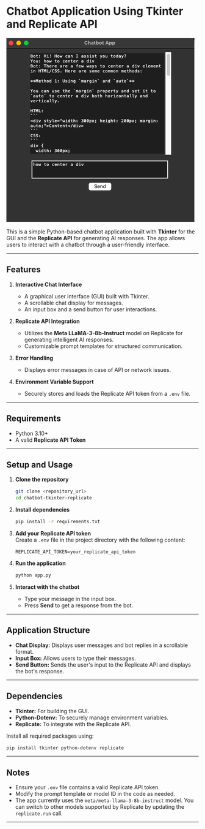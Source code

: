 # Chatbot Application Using Tkinter and Replicate API

![screenshot](src/example.png)

This is a simple Python-based chatbot application built with **Tkinter** for the GUI and the **Replicate API** for generating AI responses. The app allows users to interact with a chatbot through a user-friendly interface.

---

## Features

1. **Interactive Chat Interface**  
   - A graphical user interface (GUI) built with Tkinter.  
   - A scrollable chat display for messages.  
   - An input box and a send button for user interactions.

2. **Replicate API Integration**  
   - Utilizes the **Meta LLaMA-3-8b-Instruct** model on Replicate for generating intelligent AI responses.  
   - Customizable prompt templates for structured communication.

3. **Error Handling**  
   - Displays error messages in case of API or network issues.

4. **Environment Variable Support**  
   - Securely stores and loads the Replicate API token from a `.env` file.  

---

## Requirements

- Python 3.10+
- A valid **Replicate API Token**

---

## Setup and Usage

1. **Clone the repository**  
   ```bash
   git clone <repository_url>
   cd chatbot-tkinter-replicate
   ```

2. **Install dependencies**  
   ```bash
   pip install -r requirements.txt
   ```

3. **Add your Replicate API token**  
   Create a `.env` file in the project directory with the following content:  
   ```dotenv
   REPLICATE_API_TOKEN=your_replicate_api_token
   ```

4. **Run the application**  
   ```bash
   python app.py
   ```

5. **Interact with the chatbot**  
   - Type your message in the input box.  
   - Press **Send** to get a response from the bot.

---

## Application Structure

- **Chat Display:** Displays user messages and bot replies in a scrollable format.  
- **Input Box:** Allows users to type their messages.  
- **Send Button:** Sends the user's input to the Replicate API and displays the bot's response.

---

## Dependencies

- **Tkinter:** For building the GUI.  
- **Python-Dotenv:** To securely manage environment variables.  
- **Replicate:** To integrate with the Replicate API.

Install all required packages using:  
```bash
pip install tkinter python-dotenv replicate
```

---

## Notes

- Ensure your `.env` file contains a valid Replicate API token.  
- Modify the prompt template or model ID in the code as needed.  
- The app currently uses the `meta/meta-llama-3-8b-instruct` model. You can switch to other models supported by Replicate by updating the `replicate.run` call.

---
